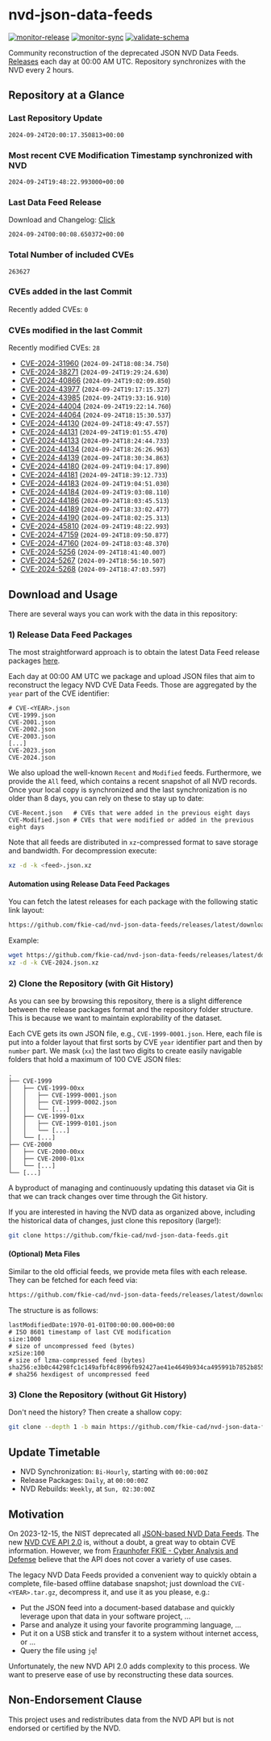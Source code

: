 # nvd-json-data-feeds

[![monitor-release](https://github.com/fkie-cad/nvd-json-data-feeds/actions/workflows/monitor_release.yml/badge.svg)](https://github.com/fkie-cad/nvd-json-data-feeds/actions/workflows/monitor_release.yml)
[![monitor-sync](https://github.com/fkie-cad/nvd-json-data-feeds/actions/workflows/monitor_sync.yml/badge.svg)](https://github.com/fkie-cad/nvd-json-data-feeds/actions/workflows/monitor_sync.yml)
[![validate-schema](https://github.com/fkie-cad/nvd-json-data-feeds/actions/workflows/validate_schema.yml/badge.svg)](https://github.com/fkie-cad/nvd-json-data-feeds/actions/workflows/validate_schema.yml)

Community reconstruction of the deprecated JSON NVD Data Feeds.
[Releases](https://github.com/fkie-cad/nvd-json-data-feeds/releases/latest) each day at 00:00 AM UTC.
Repository synchronizes with the NVD every 2 hours.

## Repository at a Glance

### Last Repository Update

```plain
2024-09-24T20:00:17.350813+00:00
```

### Most recent CVE Modification Timestamp synchronized with NVD

```plain
2024-09-24T19:48:22.993000+00:00
```

### Last Data Feed Release

Download and Changelog: [Click](https://github.com/fkie-cad/nvd-json-data-feeds/releases/latest)

```plain
2024-09-24T00:00:08.650372+00:00
```

### Total Number of included CVEs

```plain
263627
```

### CVEs added in the last Commit

Recently added CVEs: `0`



### CVEs modified in the last Commit

Recently modified CVEs: `28`

- [CVE-2024-31960](CVE-2024/CVE-2024-319xx/CVE-2024-31960.json) (`2024-09-24T18:08:34.750`)
- [CVE-2024-38271](CVE-2024/CVE-2024-382xx/CVE-2024-38271.json) (`2024-09-24T19:29:24.630`)
- [CVE-2024-40866](CVE-2024/CVE-2024-408xx/CVE-2024-40866.json) (`2024-09-24T19:02:09.850`)
- [CVE-2024-43977](CVE-2024/CVE-2024-439xx/CVE-2024-43977.json) (`2024-09-24T19:17:15.327`)
- [CVE-2024-43985](CVE-2024/CVE-2024-439xx/CVE-2024-43985.json) (`2024-09-24T19:33:16.910`)
- [CVE-2024-44004](CVE-2024/CVE-2024-440xx/CVE-2024-44004.json) (`2024-09-24T19:22:14.760`)
- [CVE-2024-44064](CVE-2024/CVE-2024-440xx/CVE-2024-44064.json) (`2024-09-24T18:15:30.537`)
- [CVE-2024-44130](CVE-2024/CVE-2024-441xx/CVE-2024-44130.json) (`2024-09-24T18:49:47.557`)
- [CVE-2024-44131](CVE-2024/CVE-2024-441xx/CVE-2024-44131.json) (`2024-09-24T19:01:55.470`)
- [CVE-2024-44133](CVE-2024/CVE-2024-441xx/CVE-2024-44133.json) (`2024-09-24T18:24:44.733`)
- [CVE-2024-44134](CVE-2024/CVE-2024-441xx/CVE-2024-44134.json) (`2024-09-24T18:26:26.963`)
- [CVE-2024-44139](CVE-2024/CVE-2024-441xx/CVE-2024-44139.json) (`2024-09-24T18:30:34.863`)
- [CVE-2024-44180](CVE-2024/CVE-2024-441xx/CVE-2024-44180.json) (`2024-09-24T19:04:17.890`)
- [CVE-2024-44181](CVE-2024/CVE-2024-441xx/CVE-2024-44181.json) (`2024-09-24T18:39:12.733`)
- [CVE-2024-44183](CVE-2024/CVE-2024-441xx/CVE-2024-44183.json) (`2024-09-24T19:04:51.030`)
- [CVE-2024-44184](CVE-2024/CVE-2024-441xx/CVE-2024-44184.json) (`2024-09-24T19:03:08.110`)
- [CVE-2024-44186](CVE-2024/CVE-2024-441xx/CVE-2024-44186.json) (`2024-09-24T18:03:45.513`)
- [CVE-2024-44189](CVE-2024/CVE-2024-441xx/CVE-2024-44189.json) (`2024-09-24T18:33:02.477`)
- [CVE-2024-44190](CVE-2024/CVE-2024-441xx/CVE-2024-44190.json) (`2024-09-24T18:02:25.313`)
- [CVE-2024-45810](CVE-2024/CVE-2024-458xx/CVE-2024-45810.json) (`2024-09-24T19:48:22.993`)
- [CVE-2024-47159](CVE-2024/CVE-2024-471xx/CVE-2024-47159.json) (`2024-09-24T18:09:50.877`)
- [CVE-2024-47160](CVE-2024/CVE-2024-471xx/CVE-2024-47160.json) (`2024-09-24T18:03:48.370`)
- [CVE-2024-5256](CVE-2024/CVE-2024-52xx/CVE-2024-5256.json) (`2024-09-24T18:41:40.007`)
- [CVE-2024-5267](CVE-2024/CVE-2024-52xx/CVE-2024-5267.json) (`2024-09-24T18:56:10.507`)
- [CVE-2024-5268](CVE-2024/CVE-2024-52xx/CVE-2024-5268.json) (`2024-09-24T18:47:03.597`)


## Download and Usage

There are several ways you can work with the data in this repository:

### 1) Release Data Feed Packages

The most straightforward approach is to obtain the latest Data Feed release packages [here](https://github.com/fkie-cad/nvd-json-data-feeds/releases/latest).

Each day at 00:00 AM UTC we package and upload JSON files that aim to reconstruct the legacy NVD CVE Data Feeds.
Those are aggregated by the `year` part of the CVE identifier:

```
# CVE-<YEAR>.json
CVE-1999.json
CVE-2001.json
CVE-2002.json
CVE-2003.json
[...]
CVE-2023.json
CVE-2024.json
```

We also upload the well-known `Recent` and `Modified` feeds.
Furthermore, we provide the `All` feed, which contains a recent snapshot of all NVD records.
Once your local copy is synchronized and the last synchronization is no older than 8 days, you can rely on these to stay up to date:

```plain
CVE-Recent.json   # CVEs that were added in the previous eight days
CVE-Modified.json # CVEs that were modified or added in the previous eight days
```

Note that all feeds are distributed in `xz`-compressed format to save storage and bandwidth.
For decompression execute:

```sh
xz -d -k <feed>.json.xz
```

#### Automation using Release Data Feed Packages

You can fetch the latest releases for each package with the following static link layout:

```sh
https://github.com/fkie-cad/nvd-json-data-feeds/releases/latest/download/CVE-<YEAR>.json.xz
```

Example:

```sh
wget https://github.com/fkie-cad/nvd-json-data-feeds/releases/latest/download/CVE-2024.json.xz
xz -d -k CVE-2024.json.xz
```

### 2) Clone the Repository (with Git History)

As you can see by browsing this repository, there is a slight difference between the release packages format and the repository folder structure.
This is because we want to maintain explorability of the dataset.

Each CVE gets its own JSON file, e.g., `CVE-1999-0001.json`.
Here, each file is put into a folder layout that first sorts by CVE `year` identifier part and then by `number` part.
We mask (`xx`) the last two digits to create easily navigable folders that hold a maximum of 100 CVE JSON files:

```plain
.
├── CVE-1999
│   ├── CVE-1999-00xx
│   │   ├── CVE-1999-0001.json
│   │   ├── CVE-1999-0002.json
│   │   └── [...]
│   ├── CVE-1999-01xx
│   │   ├── CVE-1999-0101.json
│   │   └── [...]
│   └── [...]
├── CVE-2000
│   ├── CVE-2000-00xx
│   ├── CVE-2000-01xx
│   └── [...]
└── [...]
```

A byproduct of managing and continuously updating this dataset via Git is that we can track changes over time through the Git history.

If you are interested in having the NVD data as organized above, including the historical data of changes, just clone this repository (large!):

```sh
git clone https://github.com/fkie-cad/nvd-json-data-feeds.git
```

#### (Optional) Meta Files

Similar to the old official feeds, we provide meta files with each release. They can be fetched for each feed via:

```sh
https://github.com/fkie-cad/nvd-json-data-feeds/releases/latest/download/CVE-<YEAR>.meta
```

The structure is as follows:

```plain
lastModifiedDate:1970-01-01T00:00:00.000+00:00                          # ISO 8601 timestamp of last CVE modification
size:1000                                                               # size of uncompressed feed (bytes)
xzSize:100                                                              # size of lzma-compressed feed (bytes)
sha256:e3b0c44298fc1c149afbf4c8996fb92427ae41e4649b934ca495991b7852b855 # sha256 hexdigest of uncompressed feed
```

### 3) Clone the Repository (without Git History)

Don't need the history? Then create a shallow copy:

```sh
git clone --depth 1 -b main https://github.com/fkie-cad/nvd-json-data-feeds.git
```


## Update Timetable

* NVD Synchronization: `Bi-Hourly`, starting with `00:00:00Z`
* Release Packages: `Daily`, at `00:00:00Z`
* NVD Rebuilds: `Weekly`, at `Sun, 02:30:00Z`


## Motivation

On 2023-12-15, the NIST deprecated all [JSON-based NVD Data Feeds](https://nvd.nist.gov/vuln/data-feeds#divRetirementBanner-1).
The new [NVD CVE API 2.0](https://nvd.nist.gov/developers/vulnerabilities) is, without a doubt, a great way to obtain CVE information.
However, we from [Fraunhofer FKIE - Cyber Analysis and Defense](https://www.fkie.fraunhofer.de/en/departments/cad.html) believe that the API does not cover a variety of use cases.

The legacy NVD Data Feeds provided a convenient way to quickly obtain a complete, file-based offline database snapshot; just download the `CVE-<YEAR>.tar.gz`, decompress it, and use it as you please, e.g.:

- Put the JSON feed into a document-based database and quickly leverage upon that data in your software project, ...
- Parse and analyze it using your favorite programming language, ...
- Put it on a USB stick and transfer it to a system without internet access, or ...
- Query the file using `jq`!

Unfortunately, the new NVD API 2.0 adds complexity to this process.
We want to preserve ease of use by reconstructing these data sources.

## Non-Endorsement Clause

This project uses and redistributes data from the NVD API but is not endorsed or certified by the NVD.